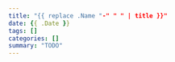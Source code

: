 ```yaml
---
title: "{{ replace .Name "-" " " | title }}"
date: {{ .Date }}
tags: []
categories: []
summary: "TODO"
---
```

